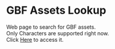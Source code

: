 # GBF Assets Lookup  
Web page to search for GBF assets.  
Only Characters are supported right now.  
Click [Here](https://mizagbf.github.io/GBFAL) to access it.  